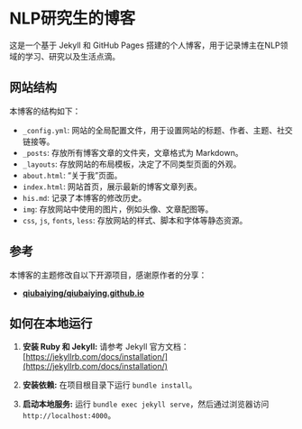 # NLP研究生的博客

这是一个基于 Jekyll 和 GitHub Pages 搭建的个人博客，用于记录博主在NLP领域的学习、研究以及生活点滴。

## 网站结构

本博客的结构如下：

- `_config.yml`: 网站的全局配置文件，用于设置网站的标题、作者、主题、社交链接等。
- `_posts`: 存放所有博客文章的文件夹，文章格式为 Markdown。
- `_layouts`: 存放网站的布局模板，决定了不同类型页面的外观。
- `about.html`: “关于我”页面。
- `index.html`: 网站首页，展示最新的博客文章列表。
- `his.md`: 记录了本博客的修改历史。
- `img`: 存放网站中使用的图片，例如头像、文章配图等。
- `css`, `js`, `fonts`, `less`: 存放网站的样式、脚本和字体等静态资源。

## 参考

本博客的主题修改自以下开源项目，感谢原作者的分享：

- **[qiubaiying/qiubaiying.github.io](https://github.com/qiubaiying/qiubaiying.github.io)**

## 如何在本地运行

1.  **安装 Ruby 和 Jekyll:**
    请参考 Jekyll 官方文档：[https://jekyllrb.com/docs/installation/](https://jekyllrb.com/docs/installation/)

2.  **安装依赖:**
    在项目根目录下运行 `bundle install`。

3.  **启动本地服务:**
    运行 `bundle exec jekyll serve`，然后通过浏览器访问 `http://localhost:4000`。
